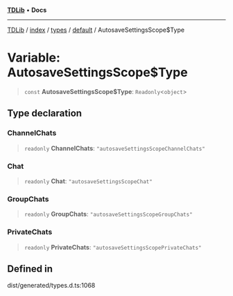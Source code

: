 [**TDLib**](../../../../../../README.md) • **Docs**

***

[TDLib](../../../../../../modules.md) / [index](../../../../../README.md) / [types](../../../README.md) / [default](../README.md) / AutosaveSettingsScope$Type

# Variable: AutosaveSettingsScope$Type

> `const` **AutosaveSettingsScope$Type**: `Readonly`\<`object`\>

## Type declaration

### ChannelChats

> `readonly` **ChannelChats**: `"autosaveSettingsScopeChannelChats"`

### Chat

> `readonly` **Chat**: `"autosaveSettingsScopeChat"`

### GroupChats

> `readonly` **GroupChats**: `"autosaveSettingsScopeGroupChats"`

### PrivateChats

> `readonly` **PrivateChats**: `"autosaveSettingsScopePrivateChats"`

## Defined in

dist/generated/types.d.ts:1068
